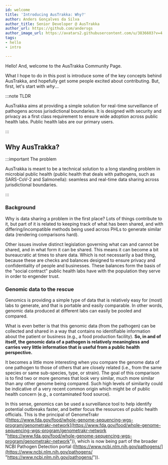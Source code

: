 ```yaml
---
id: welcome
title: 'Introducing AusTrakka: Why?'
author: Anders Gonçalves da Silva
author_title: Senior Developer @ AusTrakka
author_url: https://github.com/andersgs
author_image_url: https://avatars2.githubusercontent.com/u/3836603?v=4
tags:
- hello
- intro

---
```

Hello! And, welcome to the AusTrakka Community Page.

What I hope to do in this post is introduce some of the key concepts behind AusTrakka, and hopefully get some people excited about contributing. But, first, let's start with _why_...

:::note TLDR

AusTrakka aims at providing a simple solution for real-time surveillance of pathogens across jurisdictional boundaries. It is designed with security and privacy as a first class requirement to ensure wide adoption across public health labs. Public health labs are our primary users.

:::

## Why AusTrakka?

:::important The problem

AusTrakka is meant to be a technical solution to a long standing problem in microbial public health (public health that deals with pathogens, such as SARS-CoV-2 and Salmonella): seamless and real-time data sharing across jurisdictional boundaries.

:::

### Background

Why is data sharing a problem in the first place? Lots of things contribute to it, but part of it is related to keeping track of what has been shared, and with differing/incompatible methods being used across PHLs to generate similar data (rendering comparisons hard).

Other issues involve distinct legislation governing what can and cannot be shared, and in what form it can be shared. This means it can become a bit bureaucratic at times to share data. Which is not necessarily a bad thing, because these are checks and balances designed to ensure privacy and confidentiality of people and businesses. These balances form the basis of the "social contract" public health labs have with the population they serve in order to engender trust.

### Genomic data to the rescue

Genomics is providing a simple type of data that is relatively easy for (most) labs to generate, and that is portable and easily comparable. In other words, genomic data produced at different labs can easily be pooled and compared.

What is even better is that this genomic data (from the pathogen) can be collected and shared in a way that contains no identifiable information about the patient or business (e.g., a food production facility). **So, in and of itself, the genomic data of a pathogen is relatively meaningless and carries very little information that is useful from a public health perspective.**

It becomes a little more interesting when you compare the genome data of one pathogen to those of others that are closely related (i.e., from the same species or same sub-species, type, or strain). The goal of this comparison is to find two or more genomes that look very similar, much more similar than any other genome being compared. Such high levels of similarity could be indicative of a very recent common origin which might be of public health concern (e.g., a contaminated food source).

In this sense, genomics can be used a surveillance tool to help identify potential outbreaks faster, and better focus the resources of public health officials. This is the principal of GenomeTrakr ([https://www.fda.gov/food/whole-genome-sequencing-wgs-program/genometrakr-network](https://www.fda.gov/food/whole-genome-sequencing-wgs-program/genometrakr-network "https://www.fda.gov/food/whole-genome-sequencing-wgs-program/genometrakr-network")), which is now being part of the broader NCBI Pathogen Detection portal ([https://www.ncbi.nlm.nih.gov/pathogens/](https://www.ncbi.nlm.nih.gov/pathogens/ "https://www.ncbi.nlm.nih.gov/pathogens/")).